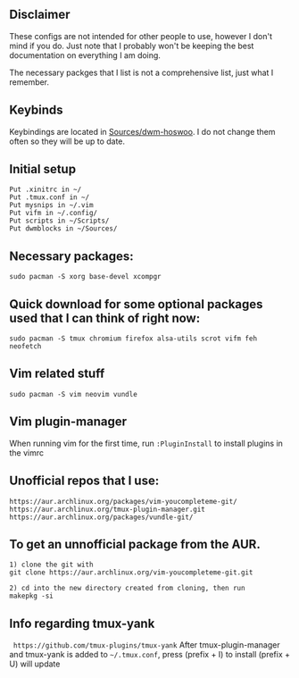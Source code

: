 ## Disclaimer 

These configs are not intended for other people to use, however I don't mind if you do. Just note that I probably won't be keeping the best documentation on everything I am doing.

The necessary packges that I list is not a comprehensive list, just what I remember.

## Keybinds 

Keybindings are located in [Sources/dwm-hoswoo](https://github.com/hosua/hoswoo-configs/tree/main/Sources/dwm-hoswoo). I do not change them often so they will be up to date.

## Initial setup
```
Put .xinitrc in ~/
Put .tmux.conf in ~/
Put mysnips in ~/.vim
Put vifm in ~/.config/
Put scripts in ~/Scripts/
Put dwmblocks in ~/Sources/
```
## Necessary packages:
```
sudo pacman -S xorg base-devel xcompgr
```
## Quick download for some optional packages used that I can think of right now:
```
sudo pacman -S tmux chromium firefox alsa-utils scrot vifm feh neofetch 
```
## Vim related stuff
```
sudo pacman -S vim neovim vundle
```

## Vim plugin-manager

When running vim for the first time, run ```:PluginInstall``` to install plugins in the vimrc


## Unofficial repos that I use:
``` 
https://aur.archlinux.org/packages/vim-youcompleteme-git/ 
https://aur.archlinux.org/tmux-plugin-manager.git
https://aur.archlinux.org/packages/vundle-git/
```

## To get an unnofficial package from the AUR. 
``` 
1) clone the git with
git clone https://aur.archlinux.org/vim-youcompleteme-git.git

2) cd into the new directory created from cloning, then run  
makepkg -si
```

## Info regarding tmux-yank
``` https://github.com/tmux-plugins/tmux-yank```
After tmux-plugin-manager and tmux-yank is added to ```~/.tmux.conf```, press (prefix + I) to install (prefix + U) will update

		

